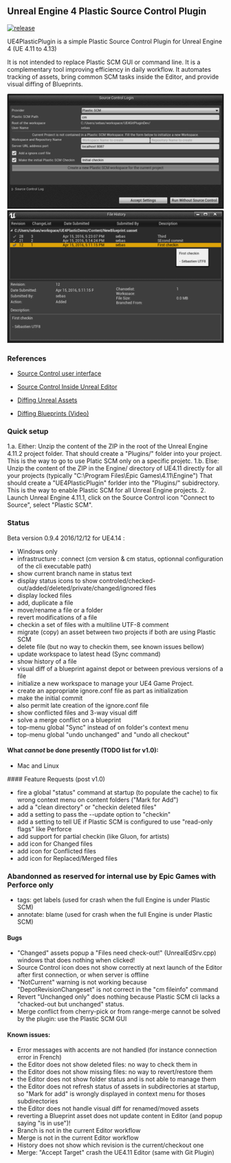 Unreal Engine 4 Plastic Source Control Plugin
---------------------------------------------

[![release](https://img.shields.io/github/release/SRombauts/UE4PlasticPlugin.svg)](https://github.com/SRombauts/UE4PlasticPlugin/releases)

UE4PlasticPlugin is a simple Plastic Source Control Plugin for Unreal Engine 4 (UE 4.11 to 4.13)

It is not intended to replace Plastic SCM GUI or command line.
It is a complementary tool improving efficiency in daily workflow.
It automates tracking of assets, bring common SCM tasks inside the Editor, and provide visual diffing of Blueprints.

![Create new Workspace](Resources/UE4PlasticPlugin-CreateWorkspace.png) 
![History Log](Resources/UE4PlasticPlugin-History.png) 

### References

- [Source Control user interface](https://docs.unrealengine.com/latest/INT/Engine/UI/SourceControl/)
- [Source Control Inside Unreal Editor](https://docs.unrealengine.com/latest/INT/Engine/Basics/SourceControl/InEditor/)

- [Diffing Unreal Assets](https://www.unrealengine.com/blog/diffing-unreal-assets)
- [Diffing Blueprints (Video)](https://www.unrealengine.com/blog/diffing-blueprints)

### Quick setup

1.a. Either: Unzip the content of the ZIP in the root of the Unreal Engine 4.11.2 project folder.
     That should create a "Plugins/" folder into your project.
     This is the way to go to use Platic SCM only on a specific projetc.
1.b. Else: Unzip the content of the ZIP in the Engine/ directory of UE4.11 directly for all your projects
     (typically "C:\Program Files\Epic Games\4.11\Engine\")
     That should create a "UE4PlasticPlugin" forlder into the "Plugins/" subidrectory.
     This is the way to enable Plastic SCM for all Unreal Engine projects.
2. Launch Unreal Engine 4.11.1, click on the Source Control icon "Connect to Source", select "Plastic SCM".

### Status

Beta version 0.9.4 2016/12/12 for UE4.14 :
- Windows only
- infrastructure : connect (cm version & cm status, optionnal configuration of the cli executable path)
- show current branch name in status text
- display status icons to show controled/checked-out/added/deleted/private/changed/ignored files
- display locked files
- add, duplicate a file
- move/rename a file or a folder
- revert modifications of a file
- checkin a set of files with a multiline UTF-8 comment
- migrate (copy) an asset between two projects if both are using Plastic SCM
- delete file (but no way to checkin them, see known issues bellow)
- update workspace to latest head (Sync command)
- show history of a file
- visual diff of a blueprint against depot or between previous versions of a file
- initialize a new workspace to manage your UE4 Game Project.
- create an appropriate ignore.conf file as part as initialization
- make the initial commit
- also permit late creation of the ignore.conf file
- show conflicted files and 3-way visual diff
- solve a merge conflict on a blueprint
- top-menu global "Sync" instead of on folder's context menu
- top-menu global "undo unchanged" and "undo all checkout"

#### What *cannot* be done presently (TODO list for v1.0):
- Mac and Linux

#### Feature Requests (post v1.0)
- fire a global "status" command at startup (to populate the cache) to fix wrong context menu on content folders ("Mark for Add")
- add a "clean directory" or "checkin deleted files"
- add a setting to pass the --update option to "checkin"
- add a setting to tell UE if Plastic SCM is configured to use "read-only flags" like Perforce
- add support for partial checkin (like Gluon, for artists)
- add icon for Changed files
- add icon for Conflicted files
- add icon for Replaced/Merged files

### Abandonned as reserved for internal use by Epic Games with Perforce only
- tags: get labels (used for crash when the full Engine is under Plastic SCM)
- annotate: blame (used for crash when the full Engine is under Plastic SCM)

#### Bugs
- "Changed" assets popup a "Files need check-out!" (UnrealEdSrv.cpp) windows that does nothing when clicked!
- Source Control icon does not show correctly at next launch of the Editor after first connection, or when server is offline
- "NotCurrent" warning is not working because "DepotRevisionChangeset" is not correct in the "cm fileinfo" command
- Revert "Unchanged only" does nothing because Plastic SCM cli lacks a "chacked-out but unchanged" status.
- Merge conflict from cherry-pick or from range-merge cannot be solved by the plugin: use the Plastic SCM GUI

#### Known issues:
- Error messages with accents are not handled (for instance connection error in French)
- the Editor does not show deleted files: no way to check them in
- the Editor does not show missing files: no way to revert/restore them
- the Editor does not show folder status and is not able to manage them
- the Editor does not refresh status of assets in subdirectories at startup, so "Mark for add" is wrongly displayed in context menu for thoses subdirectories
- the Editor does not handle visual diff for renamed/moved assets
- reverting a Blueprint asset does not update content in Editor (and popup saying "is in use")!
- Branch is not in the current Editor workflow
- Merge is not in the current Editor workflow
- History does not show which revision is the current/checkout one
- Merge: "Accept Target" crash the UE4.11 Editor (same with Git Plugin)
